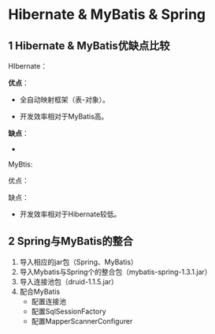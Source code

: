# Hibernate & MyBatis & Spring

## 1 Hibernate & MyBatis优缺点比较

HIbernate：

**优点**：

- 全自动映射框架（表-对象）。

- 开发效率相对于MyBatis高。

**缺点**：

- 

MyBtis:

优点：

缺点：

- 开发效率相对于Hibernate较低。

## 2 Spring与MyBatis的整合

1. 导入相应的jar包（Spring、MyBatis）
2. 导入Mybatis与Spring个的整合包（mybatis-spring-1.3.1.jar）
3. 导入连接池包（druid-1.1.5.jar）
4. 配合MyBatis
   - 配置连接池
   - 配置SqlSessionFactory
   - 配置MapperScannerConfigurer
